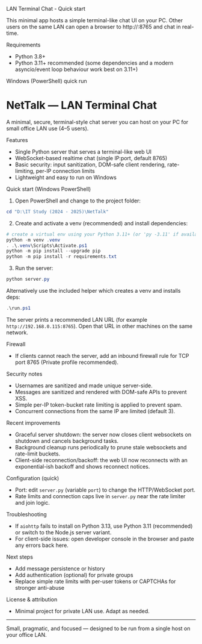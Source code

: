LAN Terminal Chat - Quick start

This minimal app hosts a simple terminal-like chat UI on your PC. Other users on the same LAN can open a browser to http://<your-ip>:8765 and chat in real-time.

Requirements

-   Python 3.8+
 -   Python 3.11+ recommended (some dependencies and a modern asyncio/event loop behaviour work best on 3.11+)

Windows (PowerShell) quick run

# NetTalk — LAN Terminal Chat

A minimal, secure, terminal-style chat server you can host on your PC for small office LAN use (4–5 users).

Features

-   Single Python server that serves a terminal-like web UI
-   WebSocket-based realtime chat (single IP:port, default 8765)
-   Basic security: input sanitization, DOM-safe client rendering, rate-limiting, per-IP connection limits
-   Lightweight and easy to run on Windows

Quick start (Windows PowerShell)

1. Open PowerShell and change to the project folder:

```powershell
cd "D:\IT Study (2024 - 2025)\NetTalk"
```

2. Create and activate a venv (recommended) and install dependencies:

```powershell
# create a virtual env using your Python 3.11+ (or 'py -3.11' if available)
python -m venv .venv
. .\.venv\Scripts\Activate.ps1
python -m pip install --upgrade pip
python -m pip install -r requirements.txt
```

3. Run the server:

```powershell
python server.py
```

Alternatively use the included helper which creates a venv and installs deps:

```powershell
.\run.ps1
```

The server prints a recommended LAN URL (for example `http://192.168.0.115:8765`). Open that URL in other machines on the same network.

Firewall

-   If clients cannot reach the server, add an inbound firewall rule for TCP port 8765 (Private profile recommended).

Security notes

-   Usernames are sanitized and made unique server-side.
-   Messages are sanitized and rendered with DOM-safe APIs to prevent XSS.
-   Simple per-IP token-bucket rate limiting is applied to prevent spam.
-   Concurrent connections from the same IP are limited (default 3).

Recent improvements

- Graceful server shutdown: the server now closes client websockets on shutdown and cancels background tasks.
- Background cleanup runs periodically to prune stale websockets and rate-limit buckets.
- Client-side reconnection/backoff: the web UI now reconnects with an exponential-ish backoff and shows reconnect notices.

Configuration (quick)

-   Port: edit `server.py` (variable `port`) to change the HTTP/WebSocket port.
-   Rate limits and connection caps live in `server.py` near the rate limiter and join logic.

Troubleshooting

-   If `aiohttp` fails to install on Python 3.13, use Python 3.11 (recommended) or switch to the Node.js server variant.
-   For client-side issues: open developer console in the browser and paste any errors back here.

Next steps

-   Add message persistence or history
-   Add authentication (optional) for private groups
-   Replace simple rate limits with per-user tokens or CAPTCHAs for stronger anti-abuse

License & attribution

-   Minimal project for private LAN use. Adapt as needed.

---

Small, pragmatic, and focused — designed to be run from a single host on your office LAN.
